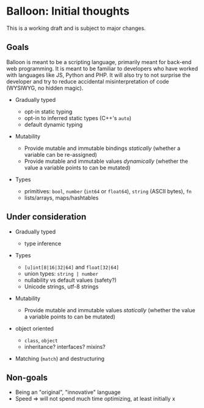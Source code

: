 # Balloon: Initial thoughts

This is a working draft and is subject to major changes.

## Goals

Balloon is meant to be a scripting language, primarily meant for back-end web programming. It is meant to be familiar to developers who have worked with languages like JS, Python and PHP. It will also try to not surprise the developer and try to reduce accidental misinterpretation of code (WYSIWYG, no hidden magic).

- Gradually typed
    - opt-in static typing
    - opt-in to inferred static types (C++'s `auto`)
    - default dynamic typing

- Mutability
    - Provide mutable and immutable bindings _statically_ (whether a variable can be re-assigned)
    - Provide mutable and immutable values _dynamically_ (whether the value a variable points to can be mutated)

- Types
    - primitives: `bool`, `number` (`int64` or `float64`), `string` (ASCII bytes), `fn`
    - lists/arrays, maps/hashtables

## Under consideration
- Gradually typed
    - type inference

- Types
    - `[u]int[8|16|32|64]` and `float[32|64]`
    - union types: `string | number`
    - nullability vs default values (safety?)
    - Unicode strings, utf-8 strings

- Mutability
    - Provide mutable and immutable values _statically_ (whether the value a variable points to can be mutated)

- object oriented
    - `class`, `object`
    - inheritance? interfaces? mixins?

- Matching (`match`) and destructuring

## Non-goals
- Being an "original", "innovative" language
- Speed => will not spend much time optimizing, at least initially
x
